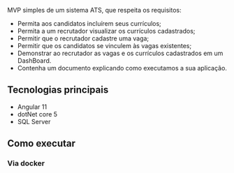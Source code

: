 MVP simples de um sistema ATS, que respeita os requisitos:

- Permita aos candidatos incluírem seus currículos;
- Permita a um recrutador visualizar os currículos cadastrados;
- Permitir que o recrutador cadastre uma vaga;
- Permitir que os candidatos se vinculem às vagas existentes;
- Demonstrar ao recrutador as vagas e os currículos cadastrados em um DashBoard.
- Contenha um documento explicando como executamos a sua aplicação.

## Tecnologias principais
- Angular 11
- dotNet core 5
- SQL Server

## Como executar
### Via docker

